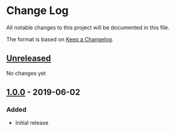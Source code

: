 # Change Log
All notable changes to this project will be documented in this file.

The format is based on [Keep a Changelog](http://keepachangelog.com/).

## [Unreleased]
No changes yet

## [1.0.0] - 2019-06-02
### Added
- Initial release

[Unreleased]: https://github.com/kschuetz/collection-views/compare/v1.0.0...HEAD
[1.0.0]: https://github.com/kschuetz/collection-views/commits/v1.0.0
